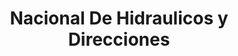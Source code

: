 ---
title: "Nacional De Hidraulicos y Direcciones"
url: /barrios-unidos/nacional-de-hidraulicos-y-direcciones/
shop: Autoteile
---